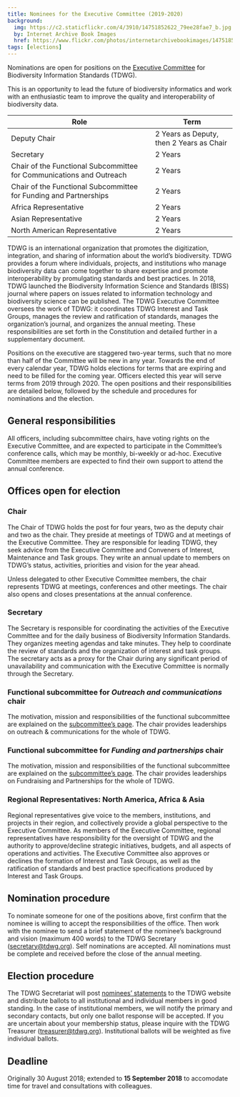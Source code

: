 ```yaml
---
title: Nominees for the Executive Committee (2019-2020)
background:
  img: https://c2.staticflickr.com/4/3910/14751852622_79ee28fae7_b.jpg
  by: Internet Archive Book Images
  href: https://www.flickr.com/photos/internetarchivebookimages/14751852622/
tags: [elections]
---
```


Nominations are open for positions on the [Executive Committee]({filename}/pages/about/executive/index.md) for Biodiversity Information Standards (TDWG).

This is an opportunity to lead the future of biodiversity informatics and work with an enthusiastic team to improve the quality and interoperability of biodiversity data.

Role | Term
--- | ---
Deputy Chair | 2 Years as Deputy, then 2 Years as Chair
Secretary | 2 Years
Chair of the Functional Subcommittee for Communications and Outreach | 2 Years
Chair of the Functional Subcommittee for Funding and Partnerships | 2 Years
Africa Representative | 2 Years
Asian Representative | 2 Years
North American Representative | 2 Years

TDWG is an international organization that promotes the digitization, integration, and sharing of information about the world’s biodiversity. TDWG provides a forum where individuals, projects, and institutions who manage biodiversity data can come together to share expertise and promote interoperability by promulgating standards and best practices. In 2018, TDWG launched the Biodiversity Information Science and Standards (BISS) journal where papers on issues related to information technology and biodiversity science can be published. The TDWG Executive Committee oversees the work of TDWG: it coordinates TDWG Interest and Task Groups, manages the review and ratification of standards, manages the organization’s journal, and organizes the annual meeting. These responsibilities are set forth in the Constitution and detailed further in a supplementary document. 

Positions on the executive are staggered two-year terms, such that no more than half of the Committee will be new in any year. Towards the end of every calendar year, TDWG holds elections for terms that are expiring and need to be filled for the coming year. Officers elected this year will serve terms from 2019 through 2020. The open positions and their responsibilities are detailed below, followed by the schedule and procedures for nominations and the election.

## General responsibilities

All officers, including subcommittee chairs, have voting rights on the Executive Committee, and are expected to participate in the Committee’s conference calls, which may be monthly, bi-weekly or ad-hoc. Executive Committee members are expected to find their own support to attend the annual conference.

## Offices open for election

### Chair

The Chair of TDWG holds the post for four years, two as the deputy chair and two as the chair. They preside at meetings of TDWG and at meetings of the Executive Committee. They are responsible for leading TDWG, they seek advice from the Executive Committee and Conveners of Interest, Maintenance and Task groups. They write an annual update to members on TDWG’s status, activities, priorities and vision for the year ahead.

Unless delegated to other Executive Committee members, the chair represents TDWG at  meetings, conferences and other meetings. The chair also opens and closes presentations at the annual conference.

### Secretary

The Secretary is responsible for coordinating the activities of the Executive Committee and for the daily business of Biodiversity Information Standards. They organizes meeting agendas and take minutes. They help to coordinate the review of standards and the organization of interest and task groups. The secretary acts as a proxy for the Chair during any significant period of unavailability and communication with the Executive Committee is normally through the Secretary.

### Functional subcommittee for _Outreach and communications_ chair

The motivation, mission and responsibilities of the functional subcommittee are explained on the [subcommittee’s page]({filename}/pages/about/committees/outreach/index.md). The chair provides leaderships on outreach & communications for the whole of TDWG.

### Functional subcommittee for _Funding and partnerships_ chair

The motivation, mission and responsibilities of the functional subcommittee are explained on the [subcommittee’s page]({filename}/pages/about/committees/fundraising/index.md). The chair provides leaderships on Fundraising and Partnerships for the whole of TDWG.

### Regional Representatives: North America, Africa & Asia

Regional representatives give voice to the members, institutions, and projects in their region, and collectively provide a global perspective to the Executive Committee. As members of the Executive Committee, regional representatives have responsibility for the oversight of TDWG and the authority to approve/decline strategic initiatives, budgets, and all aspects of operations and activities. The Executive Committee also approves or declines the formation of Interest and Task Groups, as well as the ratification of standards and best practice specifications produced by Interest and Task Groups.

## Nomination procedure

To nominate someone for one of the positions above, first confirm that the nominee is willing to accept the responsibilities of the office.  Then work with the nominee to send a brief statement of the nominee’s background and vision (maximum 400 words) to the TDWG Secretary ([secretary@tdwg.org](mailto:secretary@tdwg.org)).  Self nominations are accepted.  All nominations must be complete and received before the close of the annual meeting.

## Election procedure

The TDWG Secretariat will post [nominees’ statements](https://www.tdwg.org/about/executive/2019/) to the TDWG website and distribute ballots to all institutional and individual members in good standing.  In the case of institutional members, we will notify the primary and secondary contacts, but only one ballot response will be accepted. If you are uncertain about your membership status, please inquire with the TDWG Treasurer ([treasurer@tdwg.org](mailto:treasurer@tdwg.org)). Institutional ballots will be weighted as five individual ballots.

## Deadline

Originally 30 August 2018; extended to **15 September 2018** to accomodate time for travel and consultations with colleagues.
